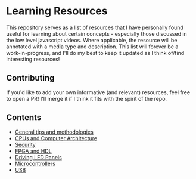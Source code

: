 # Learning Resources

This repository serves as a list of resources that I have personally found useful for learning about certain concepts - especially those discussed in the low level javascript videos. Where applicable, the resource will be annotated with a media type and description. This list will forever be a work-in-progress, and I'll do my best to keep it updated as I think of/find interesting resources!

## Contributing

If you'd like to add your own informative (and relevant) resources, feel free to open a PR! I'll merge it if I think it fits with the spirit of the repo.

## Contents

- [General tips and methodologies](./general.md)
- [CPUs and Computer Architecture](./computer-arch/index.md)
- [Security](./security.md)
- [FPGA and HDL](./fpga-hdl.md)
- [Driving LED Panels](./led-panels.md)
- [Microcontrollers](./microcontrollers.md)
- [USB](./usb.md)
